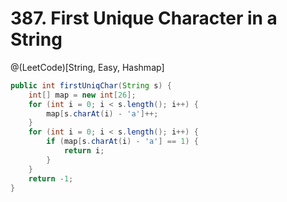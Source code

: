 # 387. First Unique Character in a String
@(LeetCode)[String, Easy, Hashmap]
 
```java
public int firstUniqChar(String s) {
    int[] map = new int[26];
    for (int i = 0; i < s.length(); i++) {
        map[s.charAt(i) - 'a']++;
    }
    for (int i = 0; i < s.length(); i++) {
        if (map[s.charAt(i) - 'a'] == 1) {
            return i;
        }
    }
    return -1;
}
```

